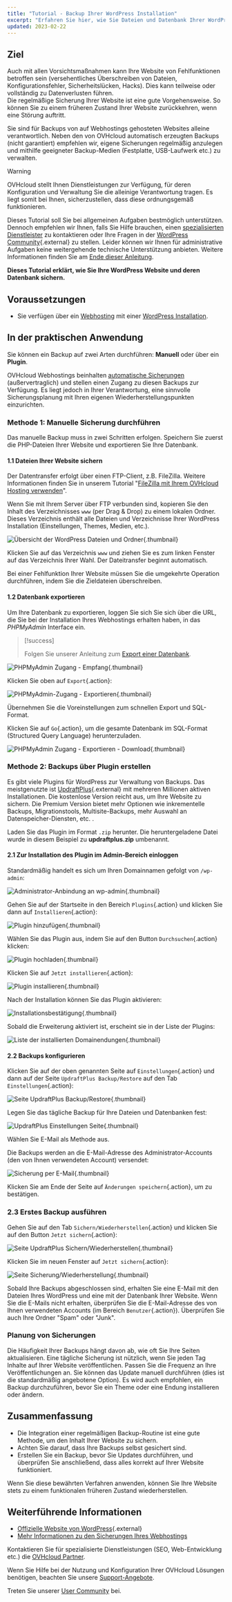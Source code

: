 ```yaml
---
title: "Tutorial - Backup Ihrer WordPress Installation"
excerpt: "Erfahren Sie hier, wie Sie Dateien und Datenbank Ihrer WordPress Website sichern"
updated: 2023-02-22
---
```


## Ziel

Auch mit allen Vorsichtsmaßnahmen kann Ihre Website von Fehlfunktionen betroffen sein (versehentliches Überschreiben von Dateien, Konfigurationsfehler, Sicherheitslücken, Hacks). Dies kann teilweise oder vollständig zu Datenverlusten führen.<br>
Die regelmäßige Sicherung Ihrer Website ist eine gute Vorgehensweise. So können Sie zu einem früheren Zustand Ihrer Website zurückkehren, wenn eine Störung auftritt.

Sie sind für Backups von auf Webhostings gehosteten Websites alleine verantwortlich. Neben den von OVHcloud automatisch erzeugten Backups (nicht garantiert) empfehlen wir, eigene Sicherungen regelmäßig anzulegen und mithilfe geeigneter Backup-Medien (Festplatte, USB-Laufwerk etc.) zu verwalten.

> [!warning]
> OVHcloud stellt Ihnen Dienstleistungen zur Verfügung, für deren Konfiguration und Verwaltung Sie die alleinige Verantwortung tragen. Es liegt somit bei Ihnen, sicherzustellen, dass diese ordnungsgemäß funktionieren.
> 
> Dieses Tutorial soll Sie bei allgemeinen Aufgaben bestmöglich unterstützen. Dennoch empfehlen wir Ihnen, falls Sie Hilfe brauchen, einen [spezialisierten Dienstleister](/links/partner) zu kontaktieren oder Ihre Fragen in der [WordPress Community](https://wordpress.com/support/){.external} zu stellen. Leider können wir Ihnen für administrative Aufgaben keine weitergehende technische Unterstützung anbieten. Weitere Informationen finden Sie am [Ende dieser Anleitung](#go-further).
>

**Dieses Tutorial erklärt, wie Sie Ihre WordPress Website und deren Datenbank sichern.**

## Voraussetzungen

- Sie verfügen über ein [Webhosting](/links/web/hosting) mit einer [WordPress Installation](/pages/web_cloud/web_hosting/wordpress_first-steps).

## In der praktischen Anwendung

Sie können ein Backup auf zwei Arten durchführen: **Manuell** oder über ein **Plugin**.

OVHcloud Webhostings beinhalten [automatische Sicherungen](/pages/web_cloud/web_hosting/ftp_save_and_backup) (außervertraglich) und stellen einen Zugang zu diesen Backups zur Verfügung. Es liegt jedoch in Ihrer Verantwortung, eine sinnvolle Sicherungsplanung mit Ihren eigenen Wiederherstellungspunkten einzurichten.

### Methode 1: Manuelle Sicherung durchführen

Das manuelle Backup muss in zwei Schritten erfolgen. Speichern Sie zuerst die PHP-Dateien Ihrer Website und exportieren Sie Ihre Datenbank.

#### 1.1 Dateien Ihrer Website sichern

Der Datentransfer erfolgt über einen FTP-Client, z.B. FileZilla. Weitere Informationen finden Sie in unserem Tutorial "[FileZilla mit Ihrem OVHcloud Hosting verwenden](/pages/web_cloud/web_hosting/ftp_filezilla_user_guide)".

Wenn Sie mit Ihrem Server über FTP verbunden sind, kopieren Sie den Inhalt des Verzeichnisses `www` (per Drag & Drop) zu einem lokalen Ordner. Dieses Verzeichnis enthält alle Dateien und Verzeichnisse Ihrer WordPress Installation (Einstellungen, Themes, Medien, etc.).

![Übersicht der WordPress Dateien und Ordner](/pages/assets/screens/other/web-tools/filezilla/wordpress-into-www.png){.thumbnail}

Klicken Sie auf das Verzeichnis `www` und ziehen Sie es zum linken Fenster auf das Verzeichnis Ihrer Wahl. Der Dateitransfer beginnt automatisch.

Bei einer Fehlfunktion Ihrer Website müssen Sie die umgekehrte Operation durchführen, indem Sie die Zieldateien überschreiben.

#### 1.2 Datenbank exportieren

Um Ihre Datenbank zu exportieren, loggen Sie sich Sie sich über die URL, die Sie bei der Installation Ihres Webhostings erhalten haben, in das *PHPMyAdmin* Interface ein.

> [!success]
>
> Folgen Sie unserer Anleitung zum [Export einer Datenbank](/pages/web_cloud/web_hosting/sql_database_export).

![PHPMyAdmin Zugang - Empfang](/pages/assets/screens/other/web-tools/phpmyadmin/pma-main-page-2.png){.thumbnail}

Klicken Sie oben auf `Export`{.action}:

![PHPMyAdmin-Zugang - Exportieren](/pages/assets/screens/other/web-tools/phpmyadmin/pma-export.png){.thumbnail}

Übernehmen Sie die Voreinstellungen zum schnellen Export und SQL-Format.

Klicken Sie auf `Go`{.action}, um die gesamte Datenbank im SQL-Format (Structured Query Language) herunterzuladen.

![PHPMyAdmin Zugang - Exportieren - Download](/pages/assets/screens/other/browsers/web-pages/dowload-successfull.png){.thumbnail}

### Methode 2: Backups über Plugin erstellen

Es gibt viele Plugins für WordPress zur Verwaltung von Backups. Das meistgenutzte ist [UpdraftPlus](https://wordpress.org/plugins/updraftplus/){.external} mit mehreren Millionen aktiven Installationen. Die kostenlose Version reicht aus, um Ihre Website zu sichern. Die Premium Version bietet mehr Optionen wie inkrementelle Backups, Migrationstools, Multisite-Backups, mehr Auswahl an Datenspeicher-Diensten, etc. .

Laden Sie das Plugin im Format `.zip` herunter. Die heruntergeladene Datei wurde in diesem Beispiel zu **updraftplus.zip** umbenannt.

#### 2.1 Zur Installation des Plugin im Admin-Bereich einloggen

Standardmäßig handelt es sich um Ihren Domainnamen gefolgt von `/wp-admin`:

![Administrator-Anbindung an wp-admin](/pages/assets/screens/other/cms/wordpress/login-interface.png){.thumbnail}

Gehen Sie auf der Startseite in den Bereich `Plugins`{.action} und klicken Sie dann auf `Installieren`{.action}:

![Plugin hinzufügen](/pages/assets/screens/other/cms/wordpress/plugins-add-new.png){.thumbnail}

Wählen Sie das Plugin aus, indem Sie auf den Button `Durchsuchen`{.action} klicken:

![Plugin hochladen](/pages/assets/screens/other/cms/wordpress/updraftplus/plugins-add-new-updraftplus.png){.thumbnail}

Klicken Sie auf `Jetzt installieren`{.action}:

![Plugin installieren](/pages/assets/screens/other/cms/wordpress/updraftplus/plugins-browse-updraftplus.png){.thumbnail}

Nach der Installation können Sie das Plugin aktivieren:

![Installationsbestätigung](/pages/assets/screens/other/cms/wordpress/updraftplus/plugins-activate-updraftplus.png){.thumbnail}

Sobald die Erweiterung aktiviert ist, erscheint sie in der Liste der Plugins:

![Liste der installierten Domainendungen](/pages/assets/screens/other/cms/wordpress/updraftplus/plugins-list-updraftplus.png){.thumbnail}

#### 2.2 Backups konfigurieren

Klicken Sie auf der oben genannten Seite auf `Einstellungen`{.action} und dann auf der Seite `UpdraftPlus Backup/Restore` auf den Tab `Einstellungen`{.action}:

![Seite UpdraftPlus Backup/Restore](/pages/assets/screens/other/cms/wordpress/updraftplus/updraftplus-settings.png){.thumbnail}

Legen Sie das tägliche Backup für Ihre Dateien und Datenbanken fest:

![UpdraftPlus Einstellungen Seite](/pages/assets/screens/other/cms/wordpress/updraftplus/updraftplus-settings-2.png){.thumbnail}

Wählen Sie E-Mail als Methode aus.

Die Backups werden an die E-Mail-Adresse des Administrator-Accounts (den von Ihnen verwendeten Account) versendet:

![Sicherung per E-Mail](/pages/assets/screens/other/cms/wordpress/email-setting.png){.thumbnail}

Klicken Sie am Ende der Seite auf `Änderungen speichern`{.action}, um zu bestätigen.

### 2.3 Erstes Backup ausführen

Gehen Sie auf den Tab `Sichern/Wiederherstellen`{.action} und klicken Sie auf den Button `Jetzt sichern`{.action}:

![Seite UpdraftPlus Sichern/Wiederherstellen](/pages/assets/screens/other/cms/wordpress/updraftplus/updraftplus-backup-now.png){.thumbnail}

Klicken Sie im neuen Fenster auf `Jetzt sichern`{.action}:

![Seite Sicherung/Wiederherstellung](/pages/assets/screens/other/cms/wordpress/updraftplus/updraftplus-perform-backup.png){.thumbnail}

Sobald Ihre Backups abgeschlossen sind, erhalten Sie eine E-Mail mit den Dateien Ihres WordPress und eine mit der Datenbank Ihrer Website.
Wenn Sie die E-Mails nicht erhalten, überprüfen Sie die E-Mail-Adresse des von Ihnen verwendeten Accounts (im Bereich `Benutzer`{.action}). Überprüfen Sie auch Ihre Ordner "Spam" oder "Junk".

### Planung von Sicherungen

Die Häufigkeit Ihrer Backups hängt davon ab, wie oft Sie Ihre Seiten aktualisieren. Eine tägliche Sicherung ist nützlich, wenn Sie jeden Tag Inhalte auf Ihrer Website veröffentlichen. Passen Sie die Frequenz an Ihre Veröffentlichungen an. Sie können das Update manuell durchführen (dies ist die standardmäßig angebotene Option). Es wird auch empfohlen, ein Backup durchzuführen, bevor Sie ein Theme oder eine Endung installieren oder ändern.

## Zusammenfassung

- Die Integration einer regelmäßigen Backup-Routine ist eine gute Methode, um den Inhalt Ihrer Website zu sichern.
- Achten Sie darauf, dass Ihre Backups selbst gesichert sind.
- Erstellen Sie ein Backup, bevor Sie Updates durchführen, und überprüfen Sie anschließend, dass alles korrekt auf Ihrer Website funktioniert.

Wenn Sie diese bewährten Verfahren anwenden, können Sie Ihre Website stets zu einem funktionalen früheren Zustand wiederherstellen.

## Weiterführende Informationen <a name="go-further"></a>

- [Offizielle Website von WordPress](https://wordpress.org){.external}
- [Mehr Informationen zu den Sicherungen Ihres Webhostings](/pages/web_cloud/web_hosting/hosting_technical_specificities#informationen-zu-den-automatischen-backups)

Kontaktieren Sie für spezialisierte Dienstleistungen (SEO, Web-Entwicklung etc.) die [OVHcloud Partner](/links/partner).

Wenn Sie Hilfe bei der Nutzung und Konfiguration Ihrer OVHcloud Lösungen benötigen, beachten Sie unsere [Support-Angebote](/links/support).

Treten Sie unserer [User Community](/links/community) bei.